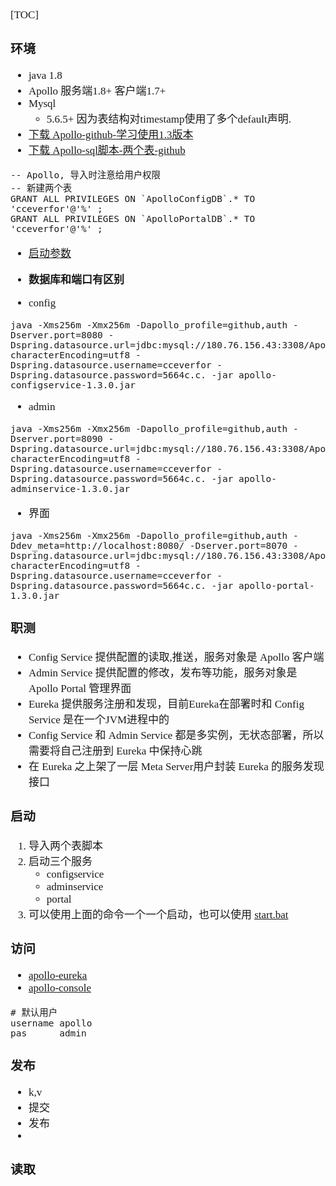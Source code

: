 <span  style="font-family: Simsun,serif; font-size: 17px; ">

[TOC]

### 环境

- java 1.8
- Apollo 服务端1.8+ 客户端1.7+
- Mysql
    - 5.6.5+ 因为表结构对timestamp使用了多个default声明.
- [下载 Apollo-github-学习使用1.3版本](https://github.com/apolloconfig/apollo/releases?page=2)
- [下载 Apollo-sql脚本-两个表-github](https://github.com/apolloconfig/apollo/tree/master/scripts/sql)

~~~
-- Apollo, 导入时注意给用户权限
-- 新建两个表
GRANT ALL PRIVILEGES ON `ApolloConfigDB`.* TO 'cceverfor'@'%' ;
GRANT ALL PRIVILEGES ON `ApolloPortalDB`.* TO 'cceverfor'@'%' ;
~~~

- [启动参数](https://www.apolloconfig.com/#/zh/development/apollo-development-guide?id=%e4%ba%8c%e3%80%81%e6%9c%ac%e5%9c%b0%e5%90%af%e5%8a%a8)
- **数据库和端口有区别**

- config

~~~
java -Xms256m -Xmx256m -Dapollo_profile=github,auth -Dserver.port=8080 -Dspring.datasource.url=jdbc:mysql://180.76.156.43:3308/ApolloConfigDB?characterEncoding=utf8 -Dspring.datasource.username=cceverfor -Dspring.datasource.password=5664c.c. -jar apollo-configservice-1.3.0.jar
~~~

- admin

~~~
java -Xms256m -Xmx256m -Dapollo_profile=github,auth -Dserver.port=8090 -Dspring.datasource.url=jdbc:mysql://180.76.156.43:3308/ApolloConfigDB?characterEncoding=utf8 -Dspring.datasource.username=cceverfor -Dspring.datasource.password=5664c.c. -jar apollo-adminservice-1.3.0.jar
~~~

- 界面

~~~
java -Xms256m -Xmx256m -Dapollo_profile=github,auth -Ddev_meta=http://localhost:8080/ -Dserver.port=8070 -Dspring.datasource.url=jdbc:mysql://180.76.156.43:3308/ApolloPortalDB?characterEncoding=utf8 -Dspring.datasource.username=cceverfor -Dspring.datasource.password=5664c.c. -jar apollo-portal-1.3.0.jar
~~~

### 职测

- Config Service 提供配置的读取,推送，服务对象是 Apollo 客户端
- Admin Service 提供配置的修改，发布等功能，服务对象是 Apollo Portal 管理界面
- Eureka 提供服务注册和发现，目前Eureka在部署时和 Config Service 是在一个JVM进程中的
- Config Service 和 Admin Service 都是多实例，无状态部署，所以需要将自己注册到 Eureka 中保持心跳
- 在 Eureka 之上架了一层 Meta Server用户封装 Eureka 的服务发现接口

### 启动

1. 导入两个表脚本
2. 启动三个服务
    - configservice
    - adminservice
    - portal
3. 可以使用上面的命令一个一个启动，也可以使用
   [start.bat](./02.%20start.bat)

### 访问

- [apollo-eureka](http://localhost:8080/)
- [apollo-console](http://localhost:8070/)

~~~
# 默认用户
username apollo
pas      admin
~~~

### 发布

- k,v
- 提交
- 发布
-

### 读取

</span>